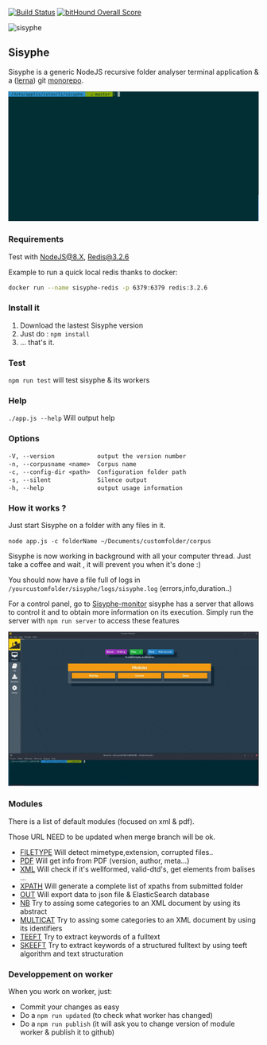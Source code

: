 [![Build Status](https://travis-ci.org/istex/sisyphe.svg?branch=master)](https://travis-ci.org/istex/sisyphe)
[![bitHound Overall Score](https://www.bithound.io/github/istex/sisyphe/badges/score.svg)](https://www.bithound.io/github/istex/sisyphe)

![sisyphe](./logo-sisyphe.jpg)

## Sisyphe

Sisyphe is a generic NodeJS recursive folder analyser terminal application & a ([lerna](https://github.com/lerna/lerna)) git [monorepo](https://github.com/babel/babel/blob/master/doc/design/monorepo.md).

![Sisyphe-pic](./sisyphe.gif)

### Requirements
Test with NodeJS@8.X, Redis@3.2.6

Example to run a quick local redis thanks to docker:
```bash
docker run --name sisyphe-redis -p 6379:6379 redis:3.2.6
```

### Install it

1. Download the lastest Sisyphe version 
2. Just do : `npm install`
3. ... that's it.

### Test

`npm run test` will test sisyphe & its workers

### Help

`./app.js --help` Will output help

### Options
    -V, --version            output the version number
    -n, --corpusname <name>  Corpus name
    -c, --config-dir <path>  Configuration folder path
    -s, --silent             Silence output
    -h, --help               output usage information

### How it works ?

Just start Sisyphe on a folder with any files in it.

`node app.js -c folderName ~/Documents/customfolder/corpus`


Sisyphe is now working in background with all your computer thread.
Just take a coffee and wait , it will prevent you when it's done :)

You should now have a file full of logs in `/yourcustomfolder/sisyphe/logs/sisyphe.log` (errors,info,duration..)

For a control panel, go to [Sisyphe-monitor](https://github.com/istex/sisyphe-monitor)
sisyphe has a server that allows to control it and to obtain more information on its execution.
Simply run the server with `npm run server` to access these features


![Sisyphe-dashboard](./sisyphe-monitor.gif)

### Modules
There is a list of default modules (focused on xml & pdf).

Those URL NEED to be updated when merge branch will be ok.
- [FILETYPE](https://github.com/istex/sisyphe/tree/master/src/worker/filetype) Will detect mimetype,extension, corrupted files..
- [PDF](https://github.com/istex/sisyphe/tree/master/src/worker/pdf) Will get info from PDF (version, author, meta...)
- [XML](https://github.com/istex/sisyphe/tree/master/src/worker/xml) Will check if it's wellformed, valid-dtd's, get elements from balises ...
- [XPATH](https://github.com/istex/sisyphe/tree/master/src/worker/xpath)  Will generate a complete list of xpaths from submitted folder
- [OUT](https://github.com/istex/sisyphe/tree/master/src/worker/out) Will export data to json file & ElasticSearch database
- [NB](https://github.com/istex/sisyphe/tree/master/src/worker/nb) Try to assing some categories to an XML document by using its abstract
- [MULTICAT](https://github.com/istex/sisyphe/tree/master/src/worker/multicat) Try to assing some categories to an XML document by using its identifiers
- [TEEFT](https://github.com/istex/sisyphe/tree/master/src/worker/teeft) Try to extract keywords of a fulltext
- [SKEEFT](https://github.com/istex/sisyphe/tree/master/src/worker/skeeft) Try to extract keywords of a structured fulltext by using teeft algorithm and text structuration


### Developpement on worker

When you work on worker, just:
- Commit your changes as easy
- Do a `npm run updated` (to check what worker has changed)
- Do a `npm run publish` (it will ask you to change version of module worker & publish it to github)
